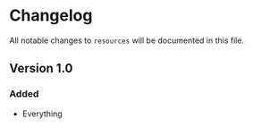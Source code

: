 # Changelog

All notable changes to `resources` will be documented in this file.

## Version 1.0

### Added
- Everything
